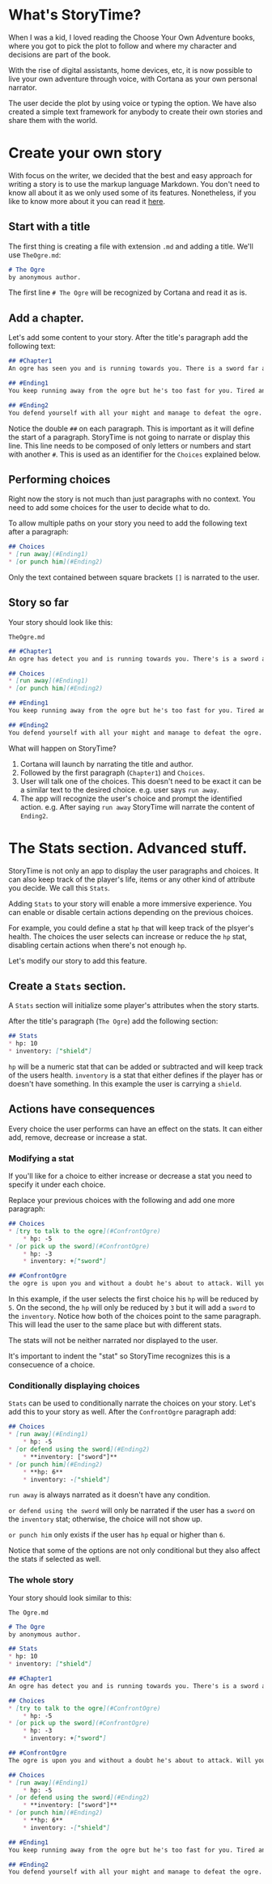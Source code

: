 # What's StoryTime?

When I was a kid, I loved reading the Choose Your Own Adventure books, where you got to pick the plot to follow and where my character and decisions are part of the book.

With the rise of digital assistants, home devices, etc, it is now possible to live your own adventure through voice, with Cortana as your own personal narrator.

The user decide the plot by using voice or typing the option. We have also created a simple text framework for anybody to create their own stories and share them with the world.

# Create your own story

With focus on the writer, we decided that the best and easy approach for writing a story is to use the markup language Markdown. You don't need to know all about it as we only used some of its features. Nonetheless, if you like to know more about it you can read it [here](https://guides.github.com/features/mastering-markdown/).

## Start with a title

The first thing is creating a file with extension `.md` and adding a title. We'll use `TheOgre.md`:

```md
# The Ogre
by anonymous author.
```

The first line `# The Ogre` will be recognized by Cortana and read it as is.

## Add a chapter.

Let's add some content to your story. After the title's paragraph add the following text:

```md
## #Chapter1
An ogre has seen you and is running towards you. There is a sword far away from you. You can either

## #Ending1
You keep running away from the ogre but he's too fast for you. Tired and without air you're not match for him. You died.

## #Ending2
You defend yourself with all your might and manage to defeat the ogre. Congratulations. 
```

Notice the double `##` on each paragraph. This is important as it will define the start of a paragraph. StoryTime is not going to narrate or display this line. This line needs to be composed of only letters or numbers and start with another `#`. This is used as an identifier for the `Choices` explained below.

## Performing choices

Right now the story is not much than just paragraphs with no context. You need to add some choices for the user to decide what to do.

To allow multiple paths on your story you need to add the following text after a paragraph:

```md
## Choices
* [run away](#Ending1)
* [or punch him](#Ending2)
```

Only the text contained between square brackets `[]` is narrated to the user.

## Story so far

Your story should look like this:

`TheOgre.md`
```md
## #Chapter1
An ogre has detect you and is running towards you. There's is a sword a little far away from you. You can either

## Choices
* [run away](#Ending1)
* [or punch him](#Ending2)

## #Ending1
You keep running away from the ogre but he's too fast for you. Tired and without air you're not match for him. You died.

## #Ending2
You defend yourself with all your might and manage to defeat the ogre. Congratulations. 
```

What will happen on StoryTime?
1. Cortana will launch by narrating the title and author.
1. Followed by the first paragraph (`Chapter1`) and `Choices`.
1. User will talk one of the choices. This doesn't need to be exact it can be a similar text to the desired choice. e.g. user says `run away`.
1. The app will recognize the user's choice and prompt the identified action. e.g. After saying `run away` StoryTime will narrate the content of `Ending2`.

# The Stats section. Advanced stuff.

StoryTime is not only an app to display the user paragraphs and choices. It can also keep track of the player's life, items or any other kind of attribute you decide. We call this `Stats`.

Adding `Stats` to your story will enable a more immersive experience. You can enable or disable certain actions depending on the previous choices. 

For example, you could define a stat `hp` that will keep track of the plsyer's health. The choices the user selects can increase or reduce the `hp` stat, disabling certain actions when there's not enough `hp`.

Let's modify our story to add this feature.

## Create a `Stats` section.

A `Stats` section will initialize some player's attributes when the story starts. 

After the title's paragraph (`The Ogre`) add the following section:

```md
## Stats
* hp: 10
* inventory: ["shield"]
```

`hp` will be a numeric stat that can be added or subtracted and will keep track of the users health.
`inventory` is a stat that either defines if the player has or doesn't have something. In this example the user is carrying a `shield`.

## Actions have consequences

Every choice the user performs can have an effect on the stats. It can either add, remove, decrease or increase a stat.

### Modifying a stat

If you'll like for a choice to either increase or decrease a stat you need to specify it under each choice.

Replace your previous choices with the following and add one more paragraph:

```md
## Choices
* [try to talk to the ogre](#ConfrontOgre)
    * hp: -5
* [or pick up the sword](#ConfrontOgre)
    * hp: -3
    * inventory: +["sword"]

## #ConfrontOgre
the ogre is upon you and without a doubt he's about to attack. Will you
```

In this example, if the user selects the first choice his `hp` will be reduced by `5`. On the second, the `hp` will only be reduced by `3` but it will add a `sword` to the `inventory`. Notice how both of the choices point to the same paragraph. This will lead the user to the same place but with different stats.

The stats will not be neither narrated nor displayed to the user. 

It's important to indent the "stat" so StoryTime recognizes this is a consecuence of a choice.

### Conditionally displaying choices

`Stats` can be used to conditionally narrate the choices on your story. Let's add this to your story as well. After the `ConfrontOgre` paragraph add:

```md
## Choices
* [run away](#Ending1)
    * hp: -5
* [or defend using the sword](#Ending2)
    * **inventory: ["sword"]**
* [or punch him](#Ending2)
    * **hp: 6**
    * inventory: -["shield"]
```

`run away` is always narrated as it doesn't have any condition.

`or defend using the sword` will only be narrated if the user has a `sword` on the `inventory` stat; otherwise, the choice will not show up.

`or punch him` only exists if the user has `hp` equal or higher than `6`.

Notice that some of the options are not only conditional but they also affect the stats if selected as well.

### The whole story

Your story should look similar to this:

`The Ogre.md`
```md
# The Ogre
by anonymous author.

## Stats
* hp: 10
* inventory: ["shield"]

## #Chapter1
An ogre has detect you and is running towards you. There's is a sword a little far away from you. You can either

## Choices
* [try to talk to the ogre](#ConfrontOgre)
    * hp: -5
* [or pick up the sword](#ConfrontOgre)
    * hp: -3
    * inventory: +["sword"]

## #ConfrontOgre
The ogre is upon you and without a doubt he's about to attack. Will you

## Choices
* [run away](#Ending1)
    * hp: -5
* [or defend using the sword](#Ending2)
    * **inventory: ["sword"]**
* [or punch him](#Ending2)
    * **hp: 6**
    * inventory: -["shield"]

## #Ending1
You keep running away from the ogre but he's too fast for you. Tired and without air you're not match for him. You died.

## #Ending2
You defend yourself with all your might and manage to defeat the ogre. Congratulations.
```